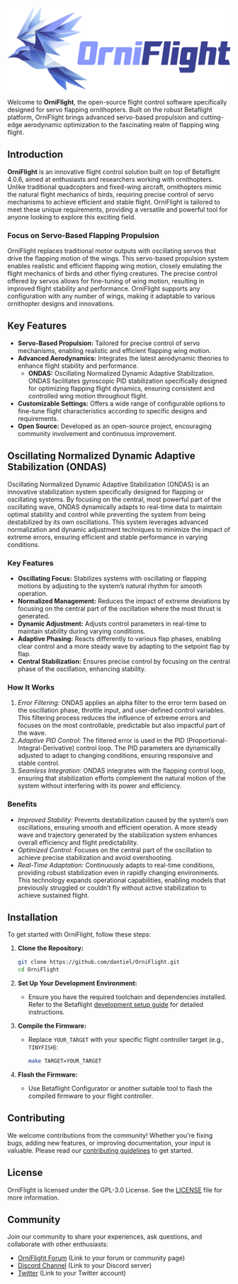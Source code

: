 ![OrniFlight](/orniflight_logo.png)

Welcome to **OrniFlight**, the open-source flight control software specifically designed for servo flapping ornithopters. Built on the robust Betaflight platform, OrniFlight brings advanced servo-based propulsion and cutting-edge aerodynamic optimization to the fascinating realm of flapping wing flight.

## Introduction

**OrniFlight** is an innovative flight control solution built on top of Betaflight 4.0.6, aimed at enthusiasts and researchers working with ornithopters. Unlike traditional quadcopters and fixed-wing aircraft, ornithopters mimic the natural flight mechanics of birds, requiring precise control of servo mechanisms to achieve efficient and stable flight. OrniFlight is tailored to meet these unique requirements, providing a versatile and powerful tool for anyone looking to explore this exciting field.

### Focus on Servo-Based Flapping Propulsion

OrniFlight replaces traditional motor outputs with oscillating servos that drive the flapping motion of the wings. This servo-based propulsion system enables realistic and efficient flapping wing motion, closely emulating the flight mechanics of birds and other flying creatures. The precise control offered by servos allows for fine-tuning of wing motion, resulting in improved flight stability and performance. OrniFlight supports any configuration with any number of wings, making it adaptable to various ornithopter designs and innovations.

## Key Features

- **Servo-Based Propulsion:** Tailored for precise control of servo mechanisms, enabling realistic and efficient flapping wing motion.
- **Advanced Aerodynamics:** Integrates the latest aerodynamic theories to enhance flight stability and performance.
	- **ONDAS:** Oscillating Normalized Dynamic Adaptive Stabilization. ONDAS facilitates gyroscopic PID stabilization specifically designed for optimizing flapping flight dynamics, ensuring consistent and controlled wing motion throughout flight.
- **Customizable Settings:** Offers a wide range of configurable options to fine-tune flight characteristics according to specific designs and requirements.
- **Open Source:** Developed as an open-source project, encouraging community involvement and continuous improvement.

## Oscillating Normalized Dynamic Adaptive Stabilization (ONDAS)

Oscillating Normalized Dynamic Adaptive Stabilization (ONDAS) is an innovative stabilization system specifically designed for flapping or oscillating systems. 
By focusing on the central, most powerful part of the oscillating wave, ONDAS dynamically adapts to real-time data to maintain optimal stability and control while preventing the system from being destabilized by its own oscillations. This system leverages advanced normalization and dynamic adjustment techniques to minimize the impact of extreme errors, ensuring efficient and stable performance in varying conditions.


### Key Features

* **Oscillating Focus:** Stabilizes systems with oscillating or flapping motions by adjusting to the system’s natural rhythm for smooth operation.
* **Normalized Management:** Reduces the impact of extreme deviations by focusing on the central part of the oscillation where the most thrust is generated.
* **Dynamic Adjustment:** Adjusts control parameters in real-time to maintain stability during varying conditions.
* **Adaptive Phasing:** Reacts differently to various flap phases, enabling clear control and a more steady wave by adapting to the setpoint flap by flap.
* **Central Stabilization:** Ensures precise control by focusing on the central phase of the oscillation, enhancing stability.


### How It Works

1. *Error Filtering:* ONDAS applies an alpha filter to the error term based on the oscillation phase, throttle input, and user-defined control variables. This filtering process reduces the influence of extreme errors and focuses on the most controllable, predictable but also impactful part of the wave.
2. *Adaptive PID Control:* The filtered error is used in the PID (Proportional-Integral-Derivative) control loop. The PID parameters are dynamically adjusted to adapt to changing conditions, ensuring responsive and stable control.
3. *Seamless Integration:* ONDAS integrates with the flapping control loop, ensuring that stabilization efforts complement the natural motion of the system without interfering with its power and efficiency.


### Benefits

* *Improved Stability:* Prevents destabilization caused by the system’s own oscillations, ensuring smooth and efficient operation. A more steady wave and trajectory generated by the stabilization system enhances overall efficiency and flight predictability.
* *Optimized Control:* Focuses on the central part of the oscillation to achieve precise stabilization and avoid overshooting.
* *Real-Time Adaptation:* Continuously adapts to real-time conditions, providing robust stabilization even in rapidly changing environments. This technology expands operational capabilities, enabling models that previously struggled or couldn’t fly without active stabilization to achieve sustained flight.
	
	
## Installation

To get started with OrniFlight, follow these steps:

1. **Clone the Repository:**
   ```bash
   git clone https://github.com/dantiel/OrniFlight.git
   cd OrniFlight
   ```

2. **Set Up Your Development Environment:**
   - Ensure you have the required toolchain and dependencies installed. Refer to the Betaflight [development setup guide](https://github.com/betaflight/betaflight/wiki/Building-Betaflight) for detailed instructions.

3. **Compile the Firmware:**
   - Replace `YOUR_TARGET` with your specific flight controller target (e.g., `TINYFISH`):
     ```bash
     make TARGET=YOUR_TARGET
     ```

4. **Flash the Firmware:**
   - Use Betaflight Configurator or another suitable tool to flash the compiled firmware to your flight controller.

## Contributing

We welcome contributions from the community! Whether you're fixing bugs, adding new features, or improving documentation, your input is valuable. Please read our [contributing guidelines](CONTRIBUTING.md) to get started.

## License

OrniFlight is licensed under the GPL-3.0 License. See the [LICENSE](LICENSE) file for more information.

## Community

Join our community to share your experiences, ask questions, and collaborate with other enthusiasts:
- [OrniFlight Forum](#) (Link to your forum or community page)
- [Discord Channel](#) (Link to your Discord server)
- [Twitter](#) (Link to your Twitter account)
